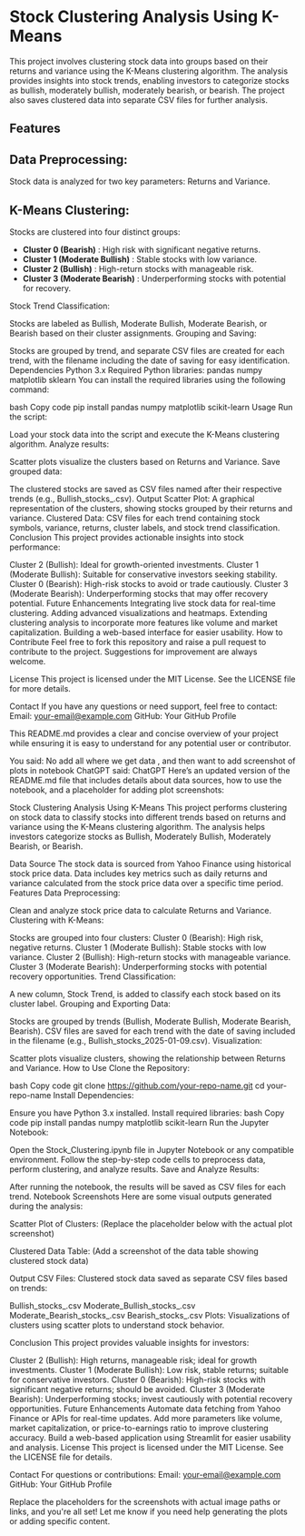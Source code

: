 # Stock Clustering Analysis Using K-Means

This project involves clustering stock data into groups based on their returns and variance using the K-Means clustering algorithm. The analysis provides insights into stock trends, enabling investors to categorize stocks as bullish, moderately bullish, moderately bearish, or bearish. The project also saves clustered data into separate CSV files for further analysis.

## Features

## Data Preprocessing:

Stock data is analyzed for two key parameters: Returns and Variance.

## K-Means Clustering:

Stocks are clustered into four distinct groups:
- **Cluster 0 (Bearish)** : High risk with significant negative returns.
- **Cluster 1 (Moderate Bullish)** : Stable stocks with low variance.
- **Cluster 2 (Bullish)** : High-return stocks with manageable risk.
- **Cluster 3 (Moderate Bearish)** : Underperforming stocks with potential for recovery.

Stock Trend Classification:

Stocks are labeled as Bullish, Moderate Bullish, Moderate Bearish, or Bearish based on their cluster assignments.
Grouping and Saving:

Stocks are grouped by trend, and separate CSV files are created for each trend, with the filename including the date of saving for easy identification.
Dependencies
Python 3.x
Required Python libraries:
pandas
numpy
matplotlib
sklearn
You can install the required libraries using the following command:

bash
Copy code
pip install pandas numpy matplotlib scikit-learn
Usage
Run the script:

Load your stock data into the script and execute the K-Means clustering algorithm.
Analyze results:

Scatter plots visualize the clusters based on Returns and Variance.
Save grouped data:

The clustered stocks are saved as CSV files named after their respective trends (e.g., Bullish_stocks_<date>.csv).
Output
Scatter Plot: A graphical representation of the clusters, showing stocks grouped by their returns and variance.
Clustered Data: CSV files for each trend containing stock symbols, variance, returns, cluster labels, and stock trend classification.
Conclusion
This project provides actionable insights into stock performance:

Cluster 2 (Bullish): Ideal for growth-oriented investments.
Cluster 1 (Moderate Bullish): Suitable for conservative investors seeking stability.
Cluster 0 (Bearish): High-risk stocks to avoid or trade cautiously.
Cluster 3 (Moderate Bearish): Underperforming stocks that may offer recovery potential.
Future Enhancements
Integrating live stock data for real-time clustering.
Adding advanced visualizations and heatmaps.
Extending clustering analysis to incorporate more features like volume and market capitalization.
Building a web-based interface for easier usability.
How to Contribute
Feel free to fork this repository and raise a pull request to contribute to the project. Suggestions for improvement are always welcome.

License
This project is licensed under the MIT License. See the LICENSE file for more details.

Contact
If you have any questions or need support, feel free to contact:
Email: your-email@example.com
GitHub: Your GitHub Profile

This README.md provides a clear and concise overview of your project while ensuring it is easy to understand for any potential user or contributor.






You said:
No add all where we get data , and then want to add screenshot of plots in notebook 
ChatGPT said:
ChatGPT
Here’s an updated version of the README.md file that includes details about data sources, how to use the notebook, and a placeholder for adding plot screenshots:

Stock Clustering Analysis Using K-Means
This project performs clustering on stock data to classify stocks into different trends based on returns and variance using the K-Means clustering algorithm. The analysis helps investors categorize stocks as Bullish, Moderately Bullish, Moderately Bearish, or Bearish.

Data Source
The stock data is sourced from Yahoo Finance using historical stock price data.
Data includes key metrics such as daily returns and variance calculated from the stock price data over a specific time period.
Features
Data Preprocessing:

Clean and analyze stock price data to calculate Returns and Variance.
Clustering with K-Means:

Stocks are grouped into four clusters:
Cluster 0 (Bearish): High risk, negative returns.
Cluster 1 (Moderate Bullish): Stable stocks with low variance.
Cluster 2 (Bullish): High-return stocks with manageable variance.
Cluster 3 (Moderate Bearish): Underperforming stocks with potential recovery opportunities.
Trend Classification:

A new column, Stock Trend, is added to classify each stock based on its cluster label.
Grouping and Exporting Data:

Stocks are grouped by trends (Bullish, Moderate Bullish, Moderate Bearish, Bearish).
CSV files are saved for each trend with the date of saving included in the filename (e.g., Bullish_stocks_2025-01-09.csv).
Visualization:

Scatter plots visualize clusters, showing the relationship between Returns and Variance.
How to Use
Clone the Repository:

bash
Copy code
git clone https://github.com/your-repo-name.git
cd your-repo-name
Install Dependencies:

Ensure you have Python 3.x installed.
Install required libraries:
bash
Copy code
pip install pandas numpy matplotlib scikit-learn
Run the Jupyter Notebook:

Open the Stock_Clustering.ipynb file in Jupyter Notebook or any compatible environment.
Follow the step-by-step code cells to preprocess data, perform clustering, and analyze results.
Save and Analyze Results:

After running the notebook, the results will be saved as CSV files for each trend.
Notebook Screenshots
Here are some visual outputs generated during the analysis:

Scatter Plot of Clusters:
(Replace the placeholder below with the actual plot screenshot)

Clustered Data Table:
(Add a screenshot of the data table showing clustered stock data)

Output
CSV Files: Clustered stock data saved as separate CSV files based on trends:

Bullish_stocks_<date>.csv
Moderate_Bullish_stocks_<date>.csv
Moderate_Bearish_stocks_<date>.csv
Bearish_stocks_<date>.csv
Plots: Visualizations of clusters using scatter plots to understand stock behavior.

Conclusion
This project provides valuable insights for investors:

Cluster 2 (Bullish): High returns, manageable risk; ideal for growth investments.
Cluster 1 (Moderate Bullish): Low risk, stable returns; suitable for conservative investors.
Cluster 0 (Bearish): High-risk stocks with significant negative returns; should be avoided.
Cluster 3 (Moderate Bearish): Underperforming stocks; invest cautiously with potential recovery opportunities.
Future Enhancements
Automate data fetching from Yahoo Finance or APIs for real-time updates.
Add more parameters like volume, market capitalization, or price-to-earnings ratio to improve clustering accuracy.
Build a web-based application using Streamlit for easier usability and analysis.
License
This project is licensed under the MIT License. See the LICENSE file for details.

Contact
For questions or contributions:
Email: your-email@example.com
GitHub: Your GitHub Profile

Replace the placeholders for the screenshots with actual image paths or links, and you're all set! Let me know if you need help generating the plots or adding specific content.